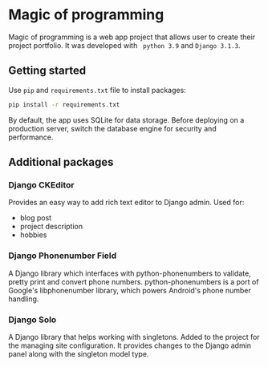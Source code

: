 # Magic of programming
Magic of programming is a web app project that allows user to create their project portfolio. It was developed with ` python 3.9` and `Django 3.1.3`.

## Getting started
Use `pip` and `requirements.txt` file to install packages: 

```bash
pip install -r requirements.txt
```

By default, the app uses SQLite for data storage. Before deploying on a production server, switch the database engine for security and performance.

## Additional packages
### Django CKEditor
Provides an easy way to add rich text editor to Django admin. 
Used for:
* blog post
* project description
* hobbies 
### Django Phonenumber Field
A Django library which interfaces with python-phonenumbers to validate, pretty print and convert phone numbers. python-phonenumbers is a port of Google's libphonenumber library, which powers Android's phone number handling.
### Django Solo
A Django library that helps working with singletons. Added to the project for the managing site configuration. It provides changes to the Django admin panel along with the singleton model type. 
